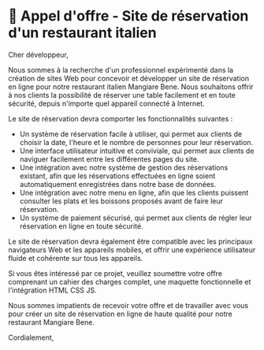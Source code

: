 # 🛒 Appel d'offre - Site de réservation d'un restaurant italien

Cher développeur, 

Nous sommes à la recherche d'un professionnel expérimenté dans la création de sites Web pour concevoir et développer un site de réservation en ligne pour notre restaurant italien Mangiare Bene. Nous souhaitons offrir à nos clients la possibilité de réserver une table facilement et en toute sécurité, depuis n'importe quel appareil connecté à Internet.

Le site de réservation devra comporter les fonctionnalités suivantes :

- Un système de réservation facile à utiliser, qui permet aux clients de choisir la date, l'heure et le nombre de personnes pour leur réservation.
- Une interface utilisateur intuitive et conviviale, qui permet aux clients de naviguer facilement entre les différentes pages du site.
- Une intégration avec notre système de gestion des réservations existant, afin que les réservations effectuées en ligne soient automatiquement enregistrées dans notre base de données.
- Une intégration avec notre menu en ligne, afin que les clients puissent consulter les plats et les boissons proposés avant de faire leur réservation.
- Un système de paiement sécurisé, qui permet aux clients de régler leur réservation en ligne en toute sécurité.

Le site de réservation devra également être compatible avec les principaux navigateurs Web et les appareils mobiles, et offrir une expérience utilisateur fluide et cohérente sur tous les appareils.

Si vous êtes intéressé par ce projet, veuillez soumettre votre offre comprenant un cahier des charges complet, une maquette fonctionnelle et l'intégration HTML CSS JS.

Nous sommes impatients de recevoir votre offre et de travailler avec vous pour créer un site de réservation en ligne de haute qualité pour notre restaurant Mangiare Bene.

Cordialement,
